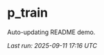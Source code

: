 # p_train

Auto-updating README demo.

<!--START_SECTION:status-->
_Last run: 2025-09-11 17:16 UTC_
<!--END_SECTION:status-->

































































































































































































































































































































































































































































































































